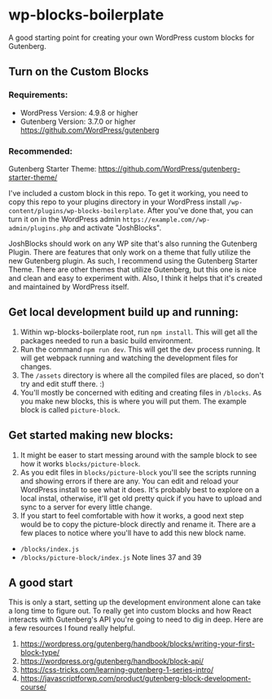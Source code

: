 # wp-blocks-boilerplate

A good starting point for creating your own WordPress custom blocks for Gutenberg.

## Turn on the Custom Blocks

### Requirements:

- WordPress Version: 4.9.8 or higher
- Gutenberg Version: 3.7.0 or higher https://github.com/WordPress/gutenberg

### Recommended:
Gutenberg Starter Theme: https://github.com/WordPress/gutenberg-starter-theme/

I've included a custom block in this repo. To get it working, you need to copy this repo to your plugins directory in your WordPress install `/wp-content/plugins/wp-blocks-boilerplate`. After you've done that, you can turn it on in the WordPress admin `https://example.com//wp-admin/plugins.php` and activate "JoshBlocks". 

JoshBlocks should work on any WP site that's also running the Gutenberg Plugin. There are features that only work on a theme that fully utilize the new Gutenberg plugin. As such, I recommend using the Gutenberg Starter Theme. There are other themes that utilize Gutenberg, but this one is nice and clean and easy to experiment with. Also, I think it helps that it's created and maintained by WordPress itself. 

## Get local development build up and running:

1. Within wp-blocks-boilerplate root, run `npm install`. This will get all the packages needed to run a basic build environment. 
2. Run the command `npm run dev`. This will get the dev process running. It will get webpack running and watching the development files for changes.
3. The `/assets` directory is where all the compiled files are placed, so don't try and edit stuff there. :)
4. You'll mostly be concerned with editing and creating files in `/blocks`. As you make new blocks, this is where you will put them. The example block is called `picture-block`. 

## Get started making new blocks:

1. It might be easer to start messing around with the sample block to see how it works `blocks/picture-block`. 
2. As you edit files in `blocks/picture-block` you'll see the scripts running and showing errors if there are any. You can edit and reload your WordPress install to see what it does. It's probably best to explore on a local instal, otherwise, it'll get old pretty quick if you have to upload and sync to a server for every little change.
3. If you start to feel comfortable with how it works, a good next step would be to copy the picture-block directly and rename it. There are a few places to notice where you'll have to add this new block name.
  - `/blocks/index.js`
  - `/blocks/picture-block/index.js` Note lines 37 and 39

## A good start

This is only a start, setting up the development environment alone can take a long time to figure out. To really get into custom blocks and how React interacts with Gutenberg's API you're going to need to dig in deep. Here are a few resources I found really helpful. 

1. https://wordpress.org/gutenberg/handbook/blocks/writing-your-first-block-type/
2. https://wordpress.org/gutenberg/handbook/block-api/
3. https://css-tricks.com/learning-gutenberg-1-series-intro/
4. https://javascriptforwp.com/product/gutenberg-block-development-course/



